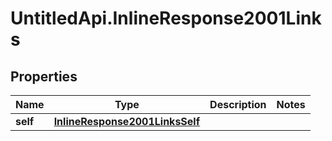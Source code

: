 # UntitledApi.InlineResponse2001Links

## Properties

Name | Type | Description | Notes
------------ | ------------- | ------------- | -------------
**self** | [**InlineResponse2001LinksSelf**](InlineResponse2001LinksSelf.md) |  | 


